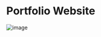 # Portfolio Website



![image](https://github.com/Vikash013/PersonalPortfolio/assets/112586898/6394a110-fdbd-441a-9458-930bbfa774e5)
